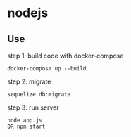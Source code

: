 # nodejs


## Use
step 1: build code with docker-compose
```
docker-compose up --build
```
step 2: migrate 
``` 
sequelize db:migrate
```
step 3: run server
``` 
node app.js
OR npm start
```
##
